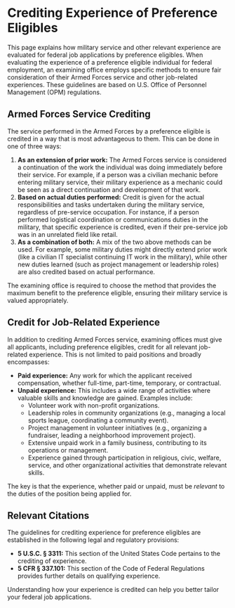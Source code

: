 # Crediting Experience of Preference Eligibles

This page explains how military service and other relevant experience are evaluated for federal job applications by preference eligibles. When evaluating the experience of a preference eligible individual for federal employment, an examining office employs specific methods to ensure fair consideration of their Armed Forces service and other job-related experiences. These guidelines are based on U.S. Office of Personnel Management (OPM) regulations.

## Armed Forces Service Crediting

The service performed in the Armed Forces by a preference eligible is credited in a way that is most advantageous to them. This can be done in one of three ways:

1.  **As an extension of prior work:** The Armed Forces service is considered a continuation of the work the individual was doing immediately before their service. For example, if a person was a civilian mechanic before entering military service, their military experience as a mechanic could be seen as a direct continuation and development of that work.
2.  **Based on actual duties performed:** Credit is given for the actual responsibilities and tasks undertaken during the military service, regardless of pre-service occupation. For instance, if a person performed logistical coordination or communications duties in the military, that specific experience is credited, even if their pre-service job was in an unrelated field like retail.
3.  **As a combination of both:** A mix of the two above methods can be used. For example, some military duties might directly extend prior work (like a civilian IT specialist continuing IT work in the military), while other new duties learned (such as project management or leadership roles) are also credited based on actual performance.

The examining office is required to choose the method that provides the maximum benefit to the preference eligible, ensuring their military service is valued appropriately.

## Credit for Job-Related Experience

In addition to crediting Armed Forces service, examining offices must give all applicants, including preference eligibles, credit for all relevant job-related experience. This is not limited to paid positions and broadly encompasses:

*   **Paid experience:** Any work for which the applicant received compensation, whether full-time, part-time, temporary, or contractual.
*   **Unpaid experience:** This includes a wide range of activities where valuable skills and knowledge are gained. Examples include:
    *   Volunteer work with non-profit organizations.
    *   Leadership roles in community organizations (e.g., managing a local sports league, coordinating a community event).
    *   Project management in volunteer initiatives (e.g., organizing a fundraiser, leading a neighborhood improvement project).
    *   Extensive unpaid work in a family business, contributing to its operations or management.
    *   Experience gained through participation in religious, civic, welfare, service, and other organizational activities that demonstrate relevant skills.

The key is that the experience, whether paid or unpaid, must be *relevant* to the duties of the position being applied for.

## Relevant Citations

The guidelines for crediting experience for preference eligibles are established in the following legal and regulatory provisions:

*   **5 U.S.C. § 3311:** This section of the United States Code pertains to the crediting of experience.
*   **5 CFR § 337.101:** This section of the Code of Federal Regulations provides further details on qualifying experience.

Understanding how your experience is credited can help you better tailor your federal job applications.
